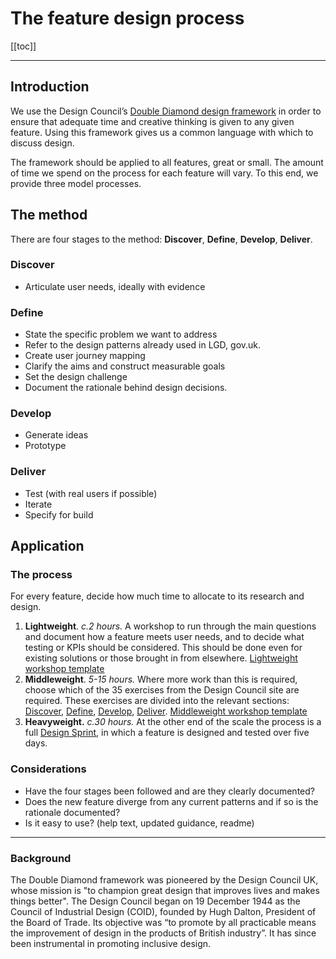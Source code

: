# The feature design process

[[toc]]

***

## Introduction

We use the Design Council’s [Double Diamond design framework](https://www.designcouncil.org.uk/news-opinion/what-framework-innovation-design-councils-evolved-double-diamond ) in order to ensure that adequate time and creative thinking is given to any given feature. Using this framework gives us a common language with which to discuss design.

The framework should be applied to all features, great or small. The amount of time we spend on the process for each feature will vary. To this end, we provide three model processes.

## The method

There are four stages to the method: **Discover**, **Define**, **Develop**, **Deliver**.

### Discover

* Articulate user needs, ideally with evidence

### Define

* State the specific problem we want to address
* Refer to the design patterns already used in LGD, gov.uk.
* Create user journey mapping
* Clarify the aims and construct measurable goals
* Set the design challenge
* Document the rationale behind design decisions.

### Develop

* Generate ideas
* Prototype

### Deliver

* Test (with real users if possible)
* Iterate
* Specify for build

## Application

### The process

For every feature, decide how much time to allocate to its research and design.

1. **Lightweight**. _c.2 hours._ A workshop to run through the main questions and document how a feature meets user needs, and to decide what testing or KPIs should be considered. This should be done even for existing solutions or those brought in from elsewhere.
[Lightweight workshop template](https://docs.google.com/document/d/1-mxtlR20ZAH-P2uSb51GetpKBH1wRL7isOhXM3yAGUY/edit)
2. **Middleweight**. _5-15 hours._ Where more work than this is required, choose which of the 35 exercises from the Design Council site are required. These exercises are divided into the relevant sections: [Discover](https://www.designcouncil.org.uk/news-opinion/design-methods-step-1-discover), [Define](https://www.designcouncil.org.uk/news-opinion/design-methods-step-2-define), [Develop](https://www.designcouncil.org.uk/news-opinion/design-methods-step-3-develop), [Deliver](https://www.designcouncil.org.uk/news-opinion/design-methods-step-4-deliver).
[Middleweight workshop template](https://docs.google.com/document/d/1-mxtlR20ZAH-P2uSb51GetpKBH1wRL7isOhXM3yAGUY/edit#heading=h.sp78gp5dce15)
3. **Heavyweight.** _c.30 hours._ At the other end of the scale the process is a full [Design Sprint](https://uxplanet.org/whats-a-design-sprint-and-why-is-it-important-f7b826651e09), in which a feature is designed and tested over five days.

### Considerations

* Have the four stages been followed and are they clearly documented?
* Does the new feature diverge from any current patterns and if so is the rationale documented?
* Is it easy to use? (help text, updated guidance, readme)

---

### Background

The Double Diamond framework was pioneered by the Design Council UK, whose mission is "to champion great design that improves lives and makes things better". The Design Council began on 19 December 1944 as the Council of Industrial Design (COID), founded by Hugh Dalton, President of the Board of Trade. Its objective was “to promote by all practicable means the improvement of design in the products of British industry”. It has since been instrumental in promoting inclusive design.

